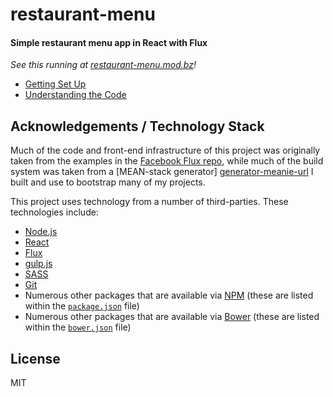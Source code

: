 # restaurant-menu

#### Simple restaurant menu app in React with Flux

_See this running at [restaurant-menu.mod.bz][demo-url]!_

- [Getting Set Up](./docs/getting-set-up.md)
- [Understanding the Code](./docs/understanding-the-code.md)

## Acknowledgements / Technology Stack

Much of the code and front-end infrastructure of this project was originally taken from the examples in the 
[Facebook Flux repo][flux-repo-url], while much of the build system was taken from a [MEAN-stack generator]
[generator-meanie-url] I built and use to bootstrap many of my projects.

This project uses technology from a number of third-parties. These technologies include:

- [Node.js][node-url]
- [React][react-url]
- [Flux][flux-url]
- [gulp.js][gulp-url]
- [SASS][sass-url]
- [Git][git-url]
- Numerous other packages that are available via [NPM][npm-url] (these are listed within the [`package.json`](./package.json) file)
- Numerous other packages that are available via [Bower][bower-url] (these are listed within the [`bower.json`](./bower.json) file)

## License

MIT



[demo-url]: http://restaurant-menu.mod.bz
[node-url]: http://nodejs.org/
[react-url]: https://facebook.github.io/react/
[flux-url]: https://facebook.github.io/flux/
[gulp-url]: http://gulpjs.com/
[sass-url]: http://sass-lang.com/
[git-url]: http://git-scm.com/
[npm-url]: http://npmjs.org/
[bower-url]: http://bower.io/
[flux-repo-url]: https://github.com/facebook/flux
[generator-meanie-url]: https://github.com/levilindsey/generator-meanie
